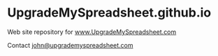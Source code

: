 UpgradeMySpreadsheet.github.io
===============================

Web site repository for www.UpgradeMySpreadsheet.com

Contact john@upgrademyspreadsheet.com
